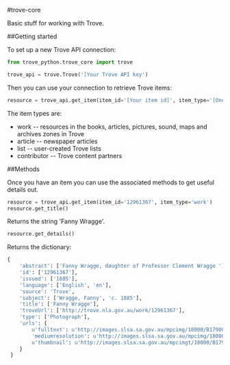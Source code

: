 #trove-core

Basic stuff for working with Trove.

##Getting started

To set up a new Trove API connection:

```python
from trove_python.trove_core import trove

trove_api = trove.Trove('[Your Trove API key')
```
Then you can use your connection to retrieve Trove items:

```python
resource = trove_api.get_item(item_id='[Your item id]', item_type='[One of: work, article, list, contributor]')
```

The item types are:

* work -- resources in the books, articles, pictures, sound, maps and archives zones in Trove
* article -- newspaper articles
* list -- user-created Trove lists
* contributor -- Trove content partners

##Methods

Once you have an item you can use the associated methods to get useful details out.

```python
resource = trove_api.get_item(item_id='12961367', item_type='work')
resource.get_title()
```

Returns the string 'Fanny Wragge'.

```python
resource.get_details()
```

Returns the dictionary:

```python
{
	'abstract': ['Fanny Wragge, daughter of Professor Clement Wragge '],
 	'id': ['12961367'],
 	'issued': ['1885'],
 	'language': ['English', 'en'],
 	'source': 'Trove',
 	'subject': ['Wragge, Fanny', 'c. 1885'],
 	'title': ['Fanny Wragge'],
 	'troveUrl': ['http://trove.nla.gov.au/work/12961367'],
 	'type': ['Photograph'],
 	'urls': {
 		u'fulltext': u'http://images.slsa.sa.gov.au/mpcimg/18000/B17900.htm',
  		'mediumresolution': u'http://images.slsa.sa.gov.au/mpcimg/18000/B17900.jpg',
  		u'thumbnail': u'http://images.slsa.sa.gov.au/mpcimgt/18000/B17900.jpg'
  	}
 }
 ```

